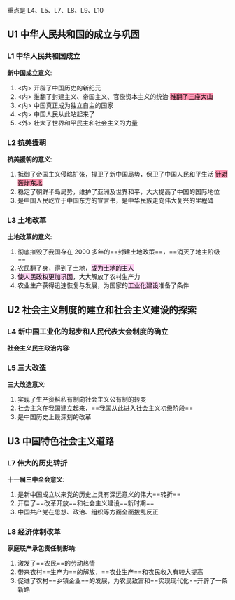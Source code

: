 重点是 L4、L5、L7、L8、L9、L10

## U1 中华人民共和国的成立与巩固
### L1 中华人民共和国成立 
**新中国成立意义**:
1. <内> 开辟了中国历史的新纪元
2. <内> 推翻了封建主义、帝国主义、官僚资本主义的统治 <mark style="background: #FF5582A6;">推翻了三座大山</mark>
3. <内> 中国真正成为独立自主的国家
4. <内> 中国人民从此站起来了
5. <外> 壮大了世界和平民主和社会主义的力量
### L2 抗美援朝
**抗美援朝的意义**:
1. 抵御了帝国主义侵略扩张，捍卫了新中国局势，保卫了中国人民和平生活 <mark style="background: #FF5582A6;">针对轰炸东北</mark>
2. 稳定了朝鲜半岛局势，维护了亚洲及世界和平，大大提高了中国的国际地位
3. 是中国人民屹立于中国东方的宣言书，是中华民族走向伟大复兴的里程碑

### L3 土地改革
**土地改革的意义**:
1. 彻底摧毁了我国存在 2000 多年的==封建土地政策==，==消灭了地主阶级==
2. 农民翻了身，得到了土地，<mark style="background: #FFB8EBA6;">成为土地的主人</mark>
3. <mark style="background: #FFB8EBA6;">使人民政权更加巩固</mark>，大大解放了农村生产力
4. 农业生产获得迅速恢复与发展，为国家的<mark style="background: #FFB8EBA6;">工业化建设</mark>准备了条件

## U2 社会主义制度的建立和社会主义建设的探索
### L4 新中国工业化的起步和人民代表大会制度的确立
**社会主义民主政治内容**:

### L5 三大改造
**三大改造意义**:
1. 实现了生产资料私有制向社会主义公有制的转变
2. 社会主义在我国建立起来，==我国从此进入社会主义初级阶段==
3. 是中国历史上最深刻的改革

## U3 中国特色社会主义道路
### L7 伟大的历史转折
**十一届三中全会意义**:
1. 是新中国成立以来党的历史上具有深远意义的伟大==转折==
2. 开启了==改革开放==和社会主义建设==新时期==
3. 中国共产党在思想、政治、组织等方面全面拨乱反正

### L8 经济体制改革
**家庭联产承包责任制影响**:
1. 激发了==农民==的劳动热情
2. 带来农村==生产力==的解放，==农业生产==和农民收入有较大提高
3. 促进了农村==乡镇企业==的发展，为农民致富和==实现现代化==开辟了一条新路




